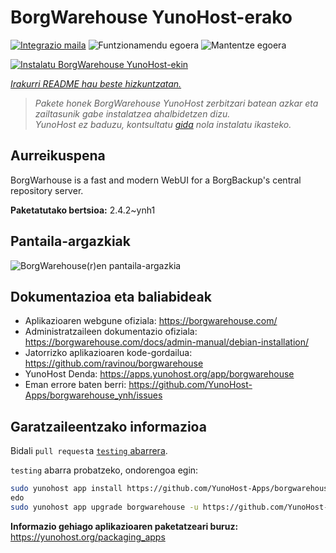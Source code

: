 <!--
Ohart ongi: README hau automatikoki sortu da <https://github.com/YunoHost/apps/tree/master/tools/readme_generator>ri esker
EZ editatu eskuz.
-->

# BorgWarehouse YunoHost-erako

[![Integrazio maila](https://apps.yunohost.org/badge/integration/borgwarehouse)](https://ci-apps.yunohost.org/ci/apps/borgwarehouse/)
![Funtzionamendu egoera](https://apps.yunohost.org/badge/state/borgwarehouse)
![Mantentze egoera](https://apps.yunohost.org/badge/maintained/borgwarehouse)

[![Instalatu BorgWarehouse YunoHost-ekin](https://install-app.yunohost.org/install-with-yunohost.svg)](https://install-app.yunohost.org/?app=borgwarehouse)

*[Irakurri README hau beste hizkuntzatan.](./ALL_README.md)*

> *Pakete honek BorgWarehouse YunoHost zerbitzari batean azkar eta zailtasunik gabe instalatzea ahalbidetzen dizu.*  
> *YunoHost ez baduzu, kontsultatu [gida](https://yunohost.org/install) nola instalatu ikasteko.*

## Aurreikuspena

BorgWarhouse is a fast and modern WebUI for a BorgBackup's central repository server. 


**Paketatutako bertsioa:** 2.4.2~ynh1

## Pantaila-argazkiak

![BorgWarehouse(r)en pantaila-argazkia](./doc/screenshots/screenshot.png)

## Dokumentazioa eta baliabideak

- Aplikazioaren webgune ofiziala: <https://borgwarehouse.com/>
- Administratzaileen dokumentazio ofiziala: <https://borgwarehouse.com/docs/admin-manual/debian-installation/>
- Jatorrizko aplikazioaren kode-gordailua: <https://github.com/ravinou/borgwarehouse>
- YunoHost Denda: <https://apps.yunohost.org/app/borgwarehouse>
- Eman errore baten berri: <https://github.com/YunoHost-Apps/borgwarehouse_ynh/issues>

## Garatzaileentzako informazioa

Bidali `pull request`a [`testing` abarrera](https://github.com/YunoHost-Apps/borgwarehouse_ynh/tree/testing).

`testing` abarra probatzeko, ondorengoa egin:

```bash
sudo yunohost app install https://github.com/YunoHost-Apps/borgwarehouse_ynh/tree/testing --debug
edo
sudo yunohost app upgrade borgwarehouse -u https://github.com/YunoHost-Apps/borgwarehouse_ynh/tree/testing --debug
```

**Informazio gehiago aplikazioaren paketatzeari buruz:** <https://yunohost.org/packaging_apps>
